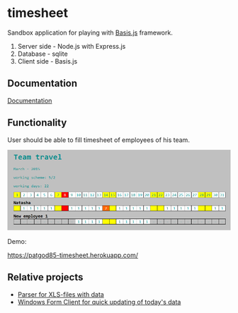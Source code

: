 timesheet
=====

Sandbox application for playing with [Basis.js](https://github.com/basisjs) framework.

1. Server side - Node.js with Express.js
1. Database - sqlite
1. Client side - Basis.js

Documentation
-----

[Documentation](doc/index.md)

Functionality
-----

User should be able to fill timesheet of employees of his team. 

![Preview](public/images/timesheet-preview.png)

Demo:

<https://patgod85-timesheet.herokuapp.com/>

Relative projects
----

- [Parser for XLS-files with data](https://github.com/patgod85/timesheet-xls-parser)
- [Windows Form Client for quick updating of today's data](https://github.com//patgod85/timesheet-win-client)